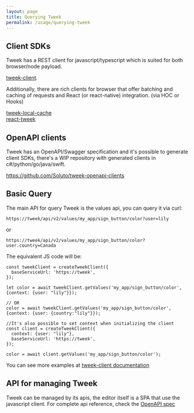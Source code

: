 ```yaml
---
layout: page
title: Querying Tweek
permalink: /usage/querying-tweek
---
```


## Client SDKs

Tweek has a REST client for javascript/typescript which is suited for both browser/node payload.

[tweek-client](https://github.com/Soluto/tweek-clients/tree/master/js/tweek-client).

Additionally, there are rich clients for browser that offer batching and caching of requests and React (or react-native) integration. (via HOC or Hooks)

[tweek-local-cache](https://github.com/Soluto/tweek-clients/tree/master/js/tweek-local-cache)  
[react-tweek](https://github.com/Soluto/tweek-clients/tree/master/js/react-tweek)

## OpenAPI clients

Tweek has an OpenAPI/Swagger specification and it's possible to generate client SDKs, there's a WIP repository with generated clients in c#/python/go/java/swift.

https://github.com/Soluto/tweek-openapi-clients

## Basic Query

The main API for query Tweek is the values api, you can query it via curl:

```
https://tweek/api/v2/values/my_app/sign_button/color?user=lily
```

or

```
https://tweek/api/v2/values/my_app/sign_button/color?user.country=Canada
```

The equivalent JS code will be:

```
const tweekClient = createTweekClient({
  baseServiceUrl: 'https://tweek',
});

let color = await tweekClient.getValues('my_app/sign_button/color', {context: {user: "lily"}});

// OR
color = await tweekClient.getValues('my_app/sign_button/color', {context: {user: {country:"lily"}});

//It's also possible to set context when initializing the client
const client = createTweekClient({
  context: {user: "lily"},
  baseServiceUrl: 'https://tweek',
});

color = await client.getValues('my_app/sign_button/color');
```

You can see more examples at [tweek-client documentation](https://github.com/Soluto/tweek-clients/tree/master/js/tweek-client)

## API for managing Tweek

Tweek can be managed by its apis, the editor itself is a SPA that use the javascript client.
For complete api reference, check the [OpenAPI spec](https://tweek.soluto.io/reference/openapi)
